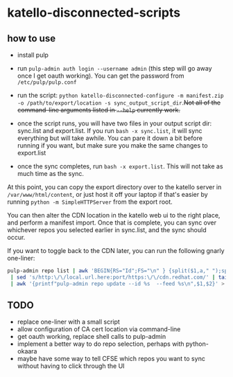 katello-disconnected-scripts
============================

how to use
----------

* install pulp
* run `pulp-admin auth login --username admin` (this step will go away once I get oauth working). You can get the password from `/etc/pulp/pulp.conf`
* run the script: `python katello-disconnected-configure -m manifest.zip -o /path/to/export/location -s sync_output_script_dir`.<del>Not all of the command-line arguments listed in `--help` currently work.</del>

* once the script runs,  you will have two files in your output script dir: sync.list and export.list. If you run `bash -x sync.list`, it will sync everything but will take awhile. You can pare it down a bit before running if you want, but make sure you make the same changes to export.list
* once the sync completes, run `bash -x export.list`. This will not take as much time as the sync.

At this point, you can copy the export directory over to the katello server in `/var/www/html/content`, or just host it off your laptop if that's easier by running `python -m SimpleHTTPServer` from the export root.

You can then alter the CDN location in the katello web ui to the right place, and perform a manifest import. Once that is complete, you can sync over whichever repos you selected earlier in sync.list, and the sync should occur.

If you want to toggle back to the CDN later, you can run the following gnarly one-liner:
```bash
pulp-admin repo list | awk 'BEGIN{RS="Id";FS="\n" } {split($1,a," ");split($4,b," ");printf"%s\t%s\n",a[1],b[3] }' \
 | sed 's/http:\/\/local.url.here:port/https:\/\/cdn.redhat.com/' | tail -n +2 \
 | awk '{printf"pulp-admin repo update --id %s  --feed %s\n",$1,$2}' > cdn.sh; bash -x cdn.sh
```

TODO
----

* replace one-liner with a small script
* allow configuration of CA cert location via command-line
* get oauth working, replace shell calls to pulp-admin
* implement a better way to do repo selection, perhaps with python-okaara
* maybe have some way to tell CFSE which repos you want to sync without having to click through the UI

 
